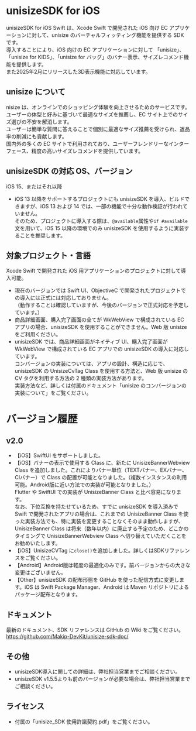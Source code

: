 # unisizeSDK for iOS
unisizeSDK for iOS Swift は、Xcode Swift で開発された iOS 向け EC アプリケーションに対して、unisize のバーチャルフィッティング機能を提供する SDK です。  
導入することにより、iOS 向けの EC アプリケーションに対して 「unisize」、「unisize for KIDS」、「unisize for バッグ」のバナー表示、サイズレコメンド機能を提供します。  
また2025年2月にリリースした3D表示機能に対応しています。  
  
## unisize について
nisize は、オンラインでのショッピング体験を向上させるためのサービスです。ユーザーの体型と好みに基づいて最適なサイズを推薦し、EC サイト上でのサイズ選びの不安を解消します。  
ユーザーは簡単な質問に答えることで個別に最適なサイズ推薦を受けられ、返品率の削減にも貢献します。  
国内外の多くの EC サイトで利用されており、ユーザーフレンドリーなインターフェース、精度の高いサイズレコメンドを提供しています。  
  
## unisizeSDK の対応 OS、バージョン
iOS 15、またはそれ以降

- iOS 13 以降をサポートするプロジェクトにも unisizeSDK を導入、ビルドできますが、iOS 13 および 14 では、一部の機能で十分な動作検証が行われていません。  
  そのため、プロジェクトに導入する際は、`@available`属性や`if #available`文を用いて、iOS 15 以降の環境でのみ unisizeSDK を使用するように実装することを推奨します。
  
## 対象プロジェクト・言語
Xcode Swift で開発された iOS 用アプリケーションのプロジェクトに対して導入可能。

- 現在のバージョンでは Swift UI、ObjectiveC で開発されたプロジェクトでの導入には正式には対応しておりません。<br>（動作することは確認していますが、今後のバージョンで正式対応を予定しています。）
- 商品詳細画面、購入完了画面の全てが WkWebView で構成されている EC アプリの場合、unisizeSDK を使用することができません。Web 版 unisize をご利用ください。
- unisizeSDK では、商品詳細画面がネイティブ UI、購入完了画面が WkWebView で構成されている EC アプリでの unisizeSDK の導入に対応しています。<br>
  コンバージョンの実装については、アプリの設計、構造に応じで、unisizeSDK の UnisizeCvTag Class を使用する方法と、Web 版 unisize の CV タグを利用する方法の 2 種類の実装方法があります。<br>
  実装方法など、詳しくは付属のドキュメント「unisize のコンバージョンの実装について」をご覧ください。
  
# バージョン履歴
## v2.0
- 【iOS】SwiftUI をサポートしました。
- 【iOS】バナーの表示で使用する Class に、新たに UnisizeBannerWebview Class を追加しました。これによりバナー単位（TEXTバナー、EXバナー、CIバナー）で Class の配置が可能となりました。（複数インスタンスの利用可能。Android版に近い方法での実装が可能となりました。）<br>
  Flutter や SwiftUI での実装が UnisizeBanner Class と比べ容易になります。<br>なお、下位互換を持たせているため、すでに unisizeSDK を導入済みで Swift で開発されたアプリの場合は、これまでの UnisizeBanner Class を使った実装方法でも、特に実装を変更することなくそのまま動作しますが、UnisizeBanner Class は将来（数年以内）に廃止する予定のため、どこかのタイミングで UnisizeBannerWebview Class へ切り替えていただくことをお勧めいたします。
- 【iOS】UnisizeCVTag に`close()`を追加しました。詳しくはSDKリファレンスをご覧ください。
- 【Android】Android版は軽度の最適化のみです。前バージョンからの大きな変更はございません。
- 【Other】unisizeSDK の配布形態を GitHub を使った配信方式に変更します。iOS は Swift Package Manager、Android は Maven リポジトリによるパッケージ配布となります。
  
## ドキュメント
最新のドキュメント、SDK リファレンスは GitHub の Wiki をご覧ください。  
https://github.com/Makip-DevKit/unisize-sdk-doc/
  
## その他
- unisizeSDK導入に関しての詳細は、弊社担当営業までご相談ください。
- unisizeSDK v1.5.5よりも前のバージョンが必要な場合は、弊社担当営業までご相談ください。
  
## ライセンス
- 付属の「unisize_SDK 使用許諾契約.pdf」をご覧ください。
  